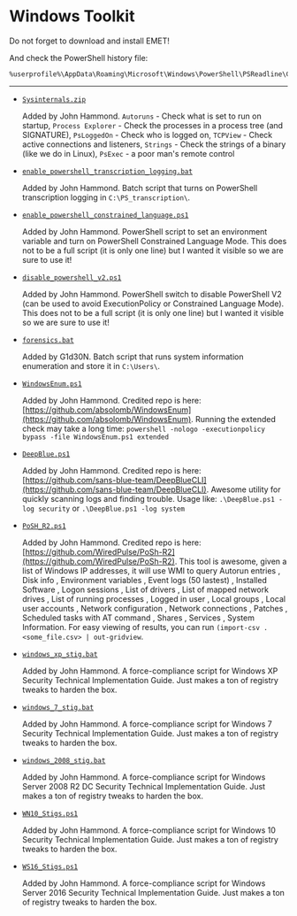 Windows Toolkit
=======================

Do not forget to download and install EMET!

And check the PowerShell history file:

```
%userprofile%\AppData\Roaming\Microsoft\Windows\PowerShell\PSReadline\ConsoleHost_history.txt
```

---------

* [`Sysinternals.zip`](Sysinternals.zip)

    Added by John Hammond. `Autoruns` - Check what is set to run on startup, `Process Explorer` - Check the processes in a process tree (and SIGNATURE), `PsLoggedOn` - Check who is logged on,  `TCPView` -  Check active connections and listeners, `Strings` - Check the strings of a binary (like we do in Linux), `PsExec` - a poor man's remote control

* [`enable_powershell_transcription_logging.bat`](enable_powershell_transcription_logging.bat)

    Added by John Hammond. Batch script that turns on PowerShell transcription logging in `C:\PS_transcription\`.

* [`enable_powershell_constrained_language.ps1`](enable_powershell_constrained_language.ps1)

    Added by John Hammond. PowerShell script to set an environment variable and turn on PowerShell Constrained Language Mode. This does not to be a full script (it is only one line) but I wanted it visible so we are sure to use it! 

* [`disable_powershell_v2.ps1`](disable_powershell_v2.ps1)

    Added by John Hammond. PowerShell switch to disable PowerShell V2 (can be used to avoid ExecutionPolicy or Constrained Language Mode). This does not to be a full script (it is only one line) but I wanted it visible so we are sure to use it! 

* [`forensics.bat`](forensics.bat)

    Added by G1d30N. Batch script that runs system information enumeration and store it in `C:\Users\`.

* [`WindowsEnum.ps1`](WindowsEnum.ps1)

    Added by John Hammond. Credited repo is here: [https://github.com/absolomb/WindowsEnum](https://github.com/absolomb/WindowsEnum). Running the extended check may take a long time: `powershell -nologo -executionpolicy bypass -file WindowsEnum.ps1 extended`

* [`DeepBlue.ps1`](DeepBlue.ps1)

    Added by John Hammond. Credited repo is here: [https://github.com/sans-blue-team/DeepBlueCLI](https://github.com/sans-blue-team/DeepBlueCLI). Awesome utility for quickly scanning logs and finding trouble. Usage like: `.\DeepBlue.ps1 -log security` or `.\DeepBlue.ps1 -log system`

* [`PoSH_R2.ps1`](PoSH_R2.ps1)

    Added by John Hammond. Credited repo is here: [https://github.com/WiredPulse/PoSh-R2](https://github.com/WiredPulse/PoSh-R2).  This tool is awesome, given a list of Windows IP addresses, it will use WMI to query Autorun entries , Disk info , Environment variables , Event logs (50 lastest) , Installed Software , Logon sessions , List of drivers , List of mapped network drives , List of running processes , Logged in user , Local groups , Local user accounts , Network configuration , Network connections , Patches , Scheduled tasks with AT command , Shares , Services , System Information. For easy viewing of results, you can run `(import-csv .<some_file.csv> | out-gridview`.

* [`windows_xp_stig.bat`](windows_xp_stig.bat)

    Added by John Hammond. A force-compliance script for Windows XP Security Technical Implementation Guide. Just makes a ton of registry tweaks to harden the box.

* [`windows_7_stig.bat`](windows_7_stig.bat)

    Added by John Hammond. A force-compliance script for Windows 7 Security Technical Implementation Guide. Just makes a ton of registry tweaks to harden the box.

* [`windows_2008_stig.bat`](windows_7_stig.bat)

    Added by John Hammond. A force-compliance script for Windows Server 2008 R2 DC Security Technical Implementation Guide. Just makes a ton of registry tweaks to harden the box.

* [`WN10_Stigs.ps1`](WN10_Stigs.ps1)

    Added by John Hammond. A force-compliance script for Windows 10 Security Technical Implementation Guide. Just makes a ton of registry tweaks to harden the box.

* [`WS16_Stigs.ps1`](WS16_Stigs.ps1)

    Added by John Hammond. A force-compliance script for Windows Server 2016 Security Technical Implementation Guide. Just makes a ton of registry tweaks to harden the box.